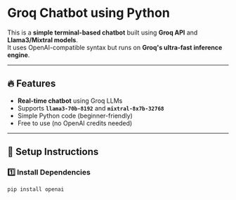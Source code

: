 # Groq Chatbot using Python

This is a **simple terminal-based chatbot** built using **Groq API** and **Llama3/Mixtral models**.  
It uses OpenAI-compatible syntax but runs on **Groq's ultra-fast inference engine**.

---

## 🔥 Features

- **Real-time chatbot** using Groq LLMs  
- Supports **`llama3-70b-8192`** and **`mixtral-8x7b-32768`**  
- Simple Python code (beginner-friendly)  
- Free to use (no OpenAI credits needed)

---

## 🚀 Setup Instructions

### 1️⃣ Install Dependencies

```bash
pip install openai
